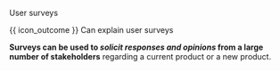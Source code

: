 <span id="title">User surveys</span>

<span id="prereqs"></span>

<span id="outcomes">{{ icon_outcome }} Can explain user surveys</span>

<div id="body">

**Surveys can be used to _solicit responses and opinions_ from a large number of stakeholders** regarding a current product or a new product.

</div>

<div id="extras">
</div>
